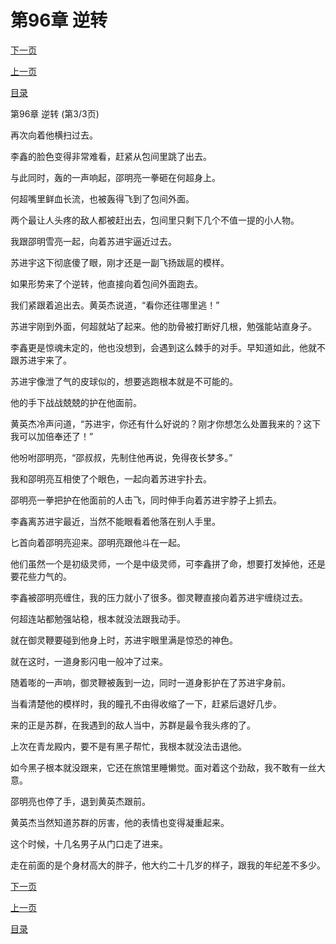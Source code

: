 <h1>第96章   逆转</h1>
            <div><p><a href="./0288_%E7%AC%AC97%E7%AB%A0_%E6%94%BE%E4%BD%A0%E4%B8%80%E9%A9%AC.md">下一页</a></p><p><a href="./0286_%E7%AC%AC96%E7%AB%A0_%E9%80%86%E8%BD%AC.md">上一页</a></p><p><a href="../">目录</a></p></div>
            <div><p>第96章   逆转 (第3/3页)</p><p>再次向着他横扫过去。</p><p>李鑫的脸色变得非常难看，赶紧从包间里跳了出去。</p><p>与此同时，轰的一声响起，邵明亮一拳砸在何超身上。</p><p>何超嘴里鲜血长流，也被轰得飞到了包间外面。</p><p>两个最让人头疼的敌人都被赶出去，包间里只剩下几个不值一提的小人物。</p><p>我跟邵明雪亮一起，向着苏进宇逼近过去。</p><p>苏进宇这下彻底傻了眼，刚才还是一副飞扬跋扈的模样。</p><p>如果形势来了个逆转，他直接向着包间外面跑去。</p><p>我们紧跟着追出去。黄英杰说道，“看你还往哪里逃！”</p><p>苏进宇刚到外面，何超就站了起来。他的肋骨被打断好几根，勉强能站直身子。</p><p>李鑫更是惊魂未定的，他也没想到，会遇到这么棘手的对手。早知道如此，他就不跟苏进宇来了。</p><p>苏进宇像泄了气的皮球似的，想要逃跑根本就是不可能的。</p><p>他的手下战战兢兢的护在他面前。</p><p>黄英杰冷声问道，“苏进宇，你还有什么好说的？刚才你想怎么处置我来的？这下我可以加倍奉还了！”</p><p>他吩咐邵明亮，“邵叔叔，先制住他再说，免得夜长梦多。”</p><p>我和邵明亮互相使了个眼色，一起向着苏进宇扑去。</p><p>邵明亮一拳把护在他面前的人击飞，同时伸手向着苏进宇脖子上抓去。</p><p>李鑫离苏进宇最近，当然不能眼看着他落在别人手里。</p><p>匕首向着邵明亮迎来。邵明亮跟他斗在一起。</p><p>他们虽然一个是初级灵师，一个是中级灵师，可李鑫拼了命，想要打发掉他，还是要花些力气的。</p><p>李鑫被邵明亮缠住，我的压力就小了很多。御灵鞭直接向着苏进宇缠绕过去。</p><p>何超连站都勉强站稳，根本就没法跟我动手。</p><p>就在御灵鞭要碰到他身上时，苏进宇眼里满是惊恐的神色。</p><p>就在这时，一道身影闪电一般冲了过来。</p><p>随着嘭的一声响，御灵鞭被轰到一边，同时一道身影护在了苏进宇身前。</p><p>当看清楚他的模样时，我的瞳孔不由得收缩了一下，赶紧后退好几步。</p><p>来的正是苏群，在我遇到的敌人当中，苏群是最令我头疼的了。</p><p>上次在青龙殿内，要不是有黑子帮忙，我根本就没法击退他。</p><p>如今黑子根本就没跟来，它还在旅馆里睡懒觉。面对着这个劲敌，我不敢有一丝大意。</p><p>邵明亮也停了手，退到黄英杰跟前。</p><p>黄英杰当然知道苏群的厉害，他的表情也变得凝重起来。</p><p>这个时候，十几名男子从门口走了进来。</p><p>走在前面的是个身材高大的胖子，他大约二十几岁的样子，跟我的年纪差不多少。</p></div>
            <div><p><a href="./0288_%E7%AC%AC97%E7%AB%A0_%E6%94%BE%E4%BD%A0%E4%B8%80%E9%A9%AC.md">下一页</a></p><p><a href="./0286_%E7%AC%AC96%E7%AB%A0_%E9%80%86%E8%BD%AC.md">上一页</a></p><p><a href="../">目录</a></p></div>